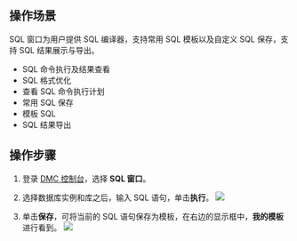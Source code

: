 ## 操作场景

SQL 窗口为用户提供 SQL 编译器，支持常用 SQL 模板以及自定义 SQL 保存，支持 SQL 结果展示与导出。

- SQL 命令执行及结果查看
- SQL 格式优化
- 查看 SQL 命令执行计划
- 常用 SQL 保存
- 模板 SQL
- SQL 结果导出

## 操作步骤

1. 登录 [DMC 控制台](https://dms.cloud.tencent.com/v3/cooperations/#/)，选择 **SQL 窗口**。
2. 选择数据库实例和库之后，输入 SQL 语句，单击**执行**。
   ![](https://qcloudimg.tencent-cloud.cn/raw/b5646512957e0866969db71f88fe4356.png)

3. 单击**保存**，可将当前的 SQL 语句保存为模板，在右边的显示框中，**我的模板**进行看到。
   ![](https://qcloudimg.tencent-cloud.cn/raw/633489890b7a5ca99b04e68b51fb5f24.png)
